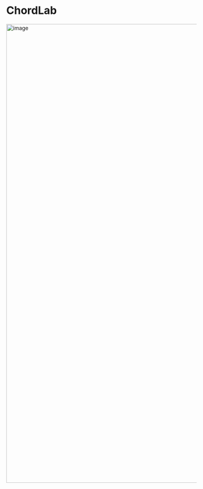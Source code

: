 # ChordLab

<img width="1216" alt="image" src="https://github.com/user-attachments/assets/0f59dd57-76a7-4cfc-b502-8bc8017a0b15" />
